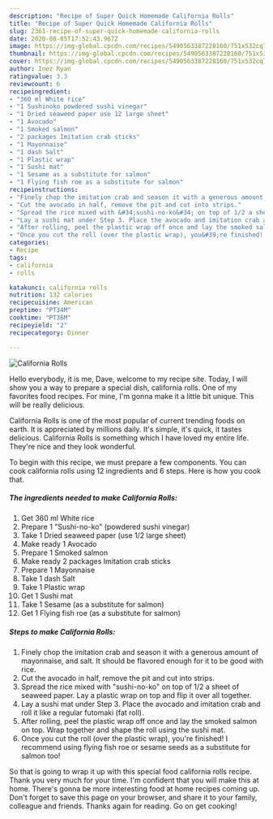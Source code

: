 ```yaml
---
description: "Recipe of Super Quick Homemade California Rolls"
title: "Recipe of Super Quick Homemade California Rolls"
slug: 2361-recipe-of-super-quick-homemade-california-rolls
date: 2020-08-05T17:52:43.967Z
image: https://img-global.cpcdn.com/recipes/5490563387228160/751x532cq70/california-rolls-recipe-main-photo.jpg
thumbnail: https://img-global.cpcdn.com/recipes/5490563387228160/751x532cq70/california-rolls-recipe-main-photo.jpg
cover: https://img-global.cpcdn.com/recipes/5490563387228160/751x532cq70/california-rolls-recipe-main-photo.jpg
author: Inez Ryan
ratingvalue: 3.3
reviewcount: 6
recipeingredient:
- "360 ml White rice"
- "1 Sushinoko powdered sushi vinegar"
- "1 Dried seaweed paper use 12 large sheet"
- "1 Avocado"
- "1 Smoked salmon"
- "2 packages Imitation crab sticks"
- "1 Mayonnaise"
- "1 dash Salt"
- "1 Plastic wrap"
- "1 Sushi mat"
- "1 Sesame as a substitute for salmon"
- "1 Flying fish roe as a substitute for salmon"
recipeinstructions:
- "Finely chop the imitation crab and season it with a generous amount of mayonnaise, and salt. It should be flavored enough for it to be good with rice."
- "Cut the avocado in half, remove the pit and cut into strips."
- "Spread the rice mixed with &#34;sushi-no-ko&#34; on top of 1/2 a sheet of seaweed paper. Lay a plastic wrap on top and flip it over all together."
- "Lay a sushi mat under Step 3. Place the avocado and imitation crab and roll it like a regular futomaki (fat roll)."
- "After rolling, peel the plastic wrap off once and lay the smoked salmon on top. Wrap together and shape the roll using the sushi mat."
- "Once you cut the roll (over the plastic wrap), you&#39;re finished! I recommend using flying fish roe or sesame seeds as a substitute for salmon too!"
categories:
- Recipe
tags:
- california
- rolls

katakunci: california rolls 
nutrition: 132 calories
recipecuisine: American
preptime: "PT34M"
cooktime: "PT36M"
recipeyield: "2"
recipecategory: Dinner

---
```



![California Rolls](https://img-global.cpcdn.com/recipes/5490563387228160/751x532cq70/california-rolls-recipe-main-photo.jpg)

Hello everybody, it is me, Dave, welcome to my recipe site. Today, I will show you a way to prepare a special dish, california rolls. One of my favorites food recipes. For mine, I'm gonna make it a little bit unique. This will be really delicious.

California Rolls is one of the most popular of current trending foods on earth. It is appreciated by millions daily. It's simple, it's quick, it tastes delicious. California Rolls is something which I have loved my entire life. They're nice and they look wonderful.




To begin with this recipe, we must prepare a few components. You can cook california rolls using 12 ingredients and 6 steps. Here is how you cook that.

<!--inarticleads1-->

##### The ingredients needed to make California Rolls:

1. Get 360 ml White rice
1. Prepare 1 &#34;Sushi-no-ko&#34; (powdered sushi vinegar)
1. Take 1 Dried seaweed paper (use 1/2 large sheet)
1. Make ready 1 Avocado
1. Prepare 1 Smoked salmon
1. Make ready 2 packages Imitation crab sticks
1. Prepare 1 Mayonnaise
1. Take 1 dash Salt
1. Take 1 Plastic wrap
1. Get 1 Sushi mat
1. Take 1 Sesame (as a substitute for salmon)
1. Get 1 Flying fish roe (as a substitute for salmon)




<!--inarticleads2-->

##### Steps to make California Rolls:

1. Finely chop the imitation crab and season it with a generous amount of mayonnaise, and salt. It should be flavored enough for it to be good with rice.
1. Cut the avocado in half, remove the pit and cut into strips.
1. Spread the rice mixed with &#34;sushi-no-ko&#34; on top of 1/2 a sheet of seaweed paper. Lay a plastic wrap on top and flip it over all together.
1. Lay a sushi mat under Step 3. Place the avocado and imitation crab and roll it like a regular futomaki (fat roll).
1. After rolling, peel the plastic wrap off once and lay the smoked salmon on top. Wrap together and shape the roll using the sushi mat.
1. Once you cut the roll (over the plastic wrap), you&#39;re finished! I recommend using flying fish roe or sesame seeds as a substitute for salmon too!




So that is going to wrap it up with this special food california rolls recipe. Thank you very much for your time. I'm confident that you will make this at home. There's gonna be more interesting food at home recipes coming up. Don't forget to save this page on your browser, and share it to your family, colleague and friends. Thanks again for reading. Go on get cooking!

